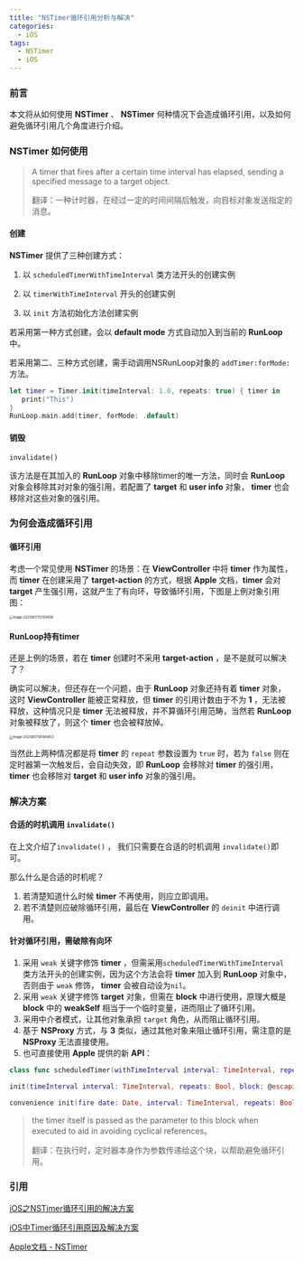 ```yaml
---
title: "NSTimer循环引用分析与解决"
categories:
  - iOS
tags:
  - NSTimer
  - iOS
---
```


### 前言

本文将从如何使用 **NSTimer** 、 **NSTimer** 何种情况下会造成循环引用，以及如何避免循环引用几个角度进行介绍。

### NSTimer 如何使用

> A timer that fires after a certain time interval has elapsed, sending a specified message to a target object.
>
> 翻译：一种计时器，在经过一定的时间间隔后触发，向目标对象发送指定的消息。

#### 创建

**NSTimer** 提供了三种创建方式：

1. 以 `scheduledTimerWithTimeInterval` 类方法开头的创建实例

2. 以 `timerWithTimeInterval` 开头的创建实例

3. 以 `init` 方法初始化方法创建实例

若采用第一种方式创建，会以 **default mode** 方式自动加入到当前的 **RunLoop** 中。

若采用第二、三种方式创建，需手动调用NSRunLoop对象的 `addTimer:forMode:` 方法。

```swift
let timer = Timer.init(timeInterval: 1.0, repeats: true) { timer in
   print("This")
}
RunLoop.main.add(timer, forMode: .default)
```

#### 销毁

`invalidate()` 

该方法是在其加入的 **RunLoop** 对象中移除timer的唯一方法，同时会 **RunLoop** 对象会移除其对对象的强引用，若配置了 **target** 和 **user info** 对象， **timer** 也会移除对这些对象的强引用。

### 为何会造成循环引用

#### 循环引用

考虑一个常见使用 **NSTimer** 的场景：在 **ViewController** 中将 **timer** 作为属性，而 **timer** 在创建采用了 **target-action** 的方式，根据 **Apple** 文档，**timer** 会对 **target** 产生强引用，这就产生了有向环，导致循环引用，下图是上例对象引用图：

<img src="/assets/2021-09-29-NSTimer 循环引用分析与解决/image-20210817112104936.png" alt="image-20210817112104936" style="zoom:40%;" />

#### RunLoop持有timer

还是上例的场景，若在 **timer** 创建时不采用 **target-action** ，是不是就可以解决了？

确实可以解决，但还存在一个问题，由于 **RunLoop** 对象还持有着 **timer** 对象，这时 **ViewController** 能被正常释放，但 **timer** 的引用计数由于不为 **1** ，无法被释放，这种情况只是 **timer** 无法被释放，并不算循环引用范畴，当然若 **RunLoop** 对象被释放了，则这个 **timer** 也会被释放掉。



<img src="/assets/2021-09-29-NSTimer 循环引用分析与解决/image-20210817145841853.png" alt="image-20210817145841853" style="zoom:40%;" />

当然此上两种情况都是将 **timer** 的 `repeat` 参数设置为 `true` 时，若为 `false` 则在定时器第一次触发后，会自动失效，即 **RunLoop** 会移除对 **timer** 的强引用， **timer** 也会移除对 **target** 和 **user info** 对象的强引用。

### 解决方案

#### 合适的时机调用 `invalidate()`

在上文介绍了`invalidate()` ， 我们只需要在合适的时机调用 `invalidate()`即可。

那么什么是合适的时机呢？

1. 若清楚知道什么时候 **timer** 不再使用，则应立即调用。
2. 若不清楚则应破除循环引用，最后在 **ViewController** 的 `deinit` 中进行调用。

#### 针对循环引用，需破除有向环

1. 采用 `weak` 关键字修饰 **timer** ，但需采用`scheduledTimerWithTimeInterval` 类方法开头的创建实例，因为这个方法会将 **timer** 加入到 **RunLoop** 对象中，否则由于 `weak` 修饰， **timer** 会被自动设为`nil`。
2. 采用 `weak` 关键字修饰 **target** 对象，但需在 **block** 中进行使用，原理大概是 **block** 中的 **weakSelf** 相当于一个临时变量，进而阻止了循环引用。
3. 采用中介者模式，让其他对象承担 `target` 角色，从而阻止循环引用。
4. 基于 **NSProxy** 方式，与 **3** 类似，通过其他对象来阻止循环引用，需注意的是 **NSProxy** 无法直接使用。
5. 也可直接使用 **Apple** 提供的新 **API**：

```swift
class func scheduledTimer(withTimeInterval interval: TimeInterval, repeats: Bool, block: @escaping (Timer) -> Void) -> Timer

init(timeInterval interval: TimeInterval, repeats: Bool, block: @escaping (Timer) -> Void)

convenience init(fire date: Date, interval: TimeInterval, repeats: Bool, block: @escaping (Timer) -> Void)
```



> the timer itself is passed as the parameter to this block when executed to aid in avoiding cyclical references。
>
> 翻译：在执行时，定时器本身作为参数传递给这个块，以帮助避免循环引用。

### 引用

[iOS之NSTimer循环引用的解决方案](https://juejin.cn/post/6844903968250789896#heading-5)

[iOS中Timer循环引用原因及解决方案](https://www.jianshu.com/p/e8fc6c2b3afa)

[Apple文档 - NSTimer](https://developer.apple.com/documentation/foundation/nstimer/)


